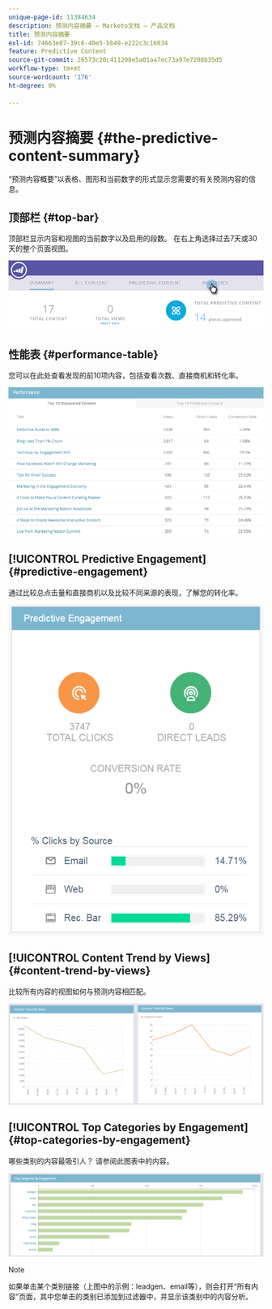 ```yaml
---
unique-page-id: 11384634
description: 预测内容摘要 — Marketo文档 — 产品文档
title: 预测内容摘要
exl-id: 74663e07-39c6-40e5-bb49-e222c3c16034
feature: Predictive Content
source-git-commit: 26573c20c411208e5a01aa7ec73a97e7208b35d5
workflow-type: tm+mt
source-wordcount: '176'
ht-degree: 0%

---
```


# 预测内容摘要 {#the-predictive-content-summary}

“预测内容概要”以表格、图形和当前数字的形式显示您需要的有关预测内容的信息。

## 顶部栏 {#top-bar}

顶部栏显示内容和视图的当前数字以及启用的段数。 在右上角选择过去7天或30天的整个页面视图。

![](assets/image2017-10-17-14-3a10-3a22.png)

## 性能表 {#performance-table}

您可以在此处查看发现的前10项内容，包括查看次数、直接商机和转化率。

![](assets/image2017-10-3-10-3a4-3a40.png)

## [!UICONTROL Predictive Engagement] {#predictive-engagement}

通过比较总点击量和直接商机以及比较不同来源的表现，了解您的转化率。

![](assets/predictive-engagement-actual.png)

## [!UICONTROL Content Trend by Views]  {#content-trend-by-views}

比较所有内容的视图如何与预测内容相匹配。

![](assets/4.png)

## [!UICONTROL Top Categories by Engagement] {#top-categories-by-engagement}

哪些类别的内容最吸引人？ 请参阅此图表中的内容。

![](assets/5.png)

>[!NOTE]
>
>如果单击某个类别链接（上图中的示例：leadgen、email等），则会打开“所有内容”页面，其中您单击的类别已添加到过滤器中，并显示该类别中的内容分析。

